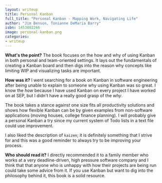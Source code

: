 ```yaml
---
layout: writeup
title: Personal Kanban
full_title: "Personal Kanban - Mapping Work, Navigating Life"
author: "Jim Benson, Tonianne DeMaria Barry"
isbn: 1453802266
image: personal-kanban.png
categories:
- writeup
---
```


**What's the point?**
The book focuses on the how and why of using Kanban in both personal and team-oriented settings. It lays out
the fundamentals of creating a Kanban board and then digs into the reason why concepts like limiting WIP
and visualizing tasks are important.

**How was it?**
I went searching for a book on Kanban in software engineering after being unable to explain to someone
why using Kanban was so great. I know the *how* because I have used Kanban on every project I have worked
on at SEP, but I didn't have a really good grasp of the *why*.

The book takes a stance against one size fits all productivity solutions and shows how flexible Kanban
can be by given examples from non-software applications (moving houses, college finance planning). I will
probably give a personal Kanban a try since my current system of Todo lists in a text file could use
improvement.

I also liked the description of `kaizen`; it is definitely something that I strive for and this was a good
reminder to always try to be improving your process.

**Who should read it?**
I directly recommended it to a family member who works at a very deadline-driven, high pressure software
company and I think that that anyone who is unhappy with how their projects are being run could take 
some advice from it. If you use Kanban but want to dig into the philosophy behind it, this book is a solid
resource.
